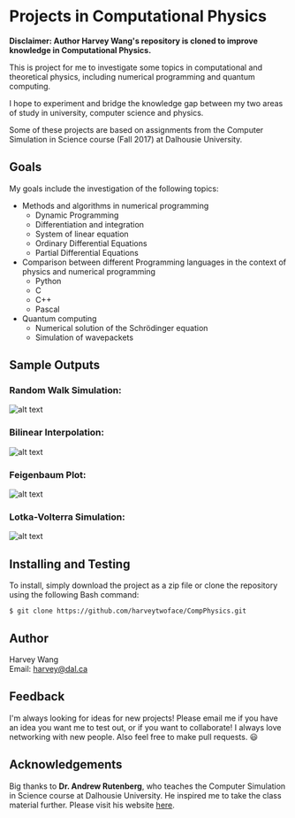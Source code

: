 # Projects in Computational Physics

**Disclaimer: Author Harvey Wang's repository is cloned to improve knowledge in Computational Physics.**

This is project for me to investigate some topics in computational and theoretical physics, including numerical programming and quantum computing.

I hope to experiment and bridge the knowledge gap between my two areas of study in university, computer science and physics.

Some of these projects are based on assignments from the Computer Simulation in Science course (Fall 2017) at Dalhousie University.

## Goals

My goals include the investigation of the following topics:
* Methods and algorithms in numerical programming
    * Dynamic Programming
    * Differentiation and integration
    * System of linear equation
    * Ordinary Differential Equations
    * Partial Differential Equations
* Comparison between different Programming languages in the context of physics and numerical programming
    * Python
    * C
    * C++
    * Pascal
* Quantum computing
    * Numerical solution of the Schrödinger equation
    * Simulation of wavepackets

## Sample Outputs

### Random Walk Simulation:
![alt text](https://github.com/harveytwoface/CompPhysics/blob/master/Random%20Walk%20Simulation/Sample%20Outputs/Sim.png)

### Bilinear Interpolation:
![alt text](https://github.com/harvey2phase/CompPhysics/blob/master/Bilinear%20Interpolation/Sample%20Output.png)

### Feigenbaum Plot:
![alt text](https://github.com/harvey2phase/CompPhysics/blob/master/Feigenbaum%20Plot/Sample%20Output.png)

### Lotka-Volterra Simulation:
![alt text](https://github.com/harvey2phase/CompPhysics/blob/master/Lotka-Volterra%20Simulation/Output%20Graphs/Function%20of%20Time/10000%20RK4.png)

## Installing and Testing

To install, simply download the project as a zip file or clone the repository using the following Bash command:

```
$ git clone https://github.com/harveytwoface/CompPhysics.git
```

## Author

Harvey Wang <br />
Email: harvey@dal.ca <br />

## Feedback

I'm always looking for ideas for new projects! Please email me if you have an idea you want me to test out, or if you want to collaborate! I always love networking with new people. Also feel free to make pull requests. 😃

## Acknowledgements

Big thanks to **Dr. Andrew Rutenberg**, who teaches the Computer Simulation in Science course at Dalhousie University. He inspired me to take the class material further. Please visit his website [here](http://fizz.phys.dal.ca/~adr/).
